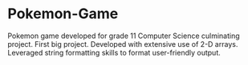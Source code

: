 # Pokemon-Game
Pokemon game developed for grade 11 Computer Science culminating project. First big project. Developed with extensive use of 2-D arrays. Leveraged string formatting skills to format user-friendly output. 
